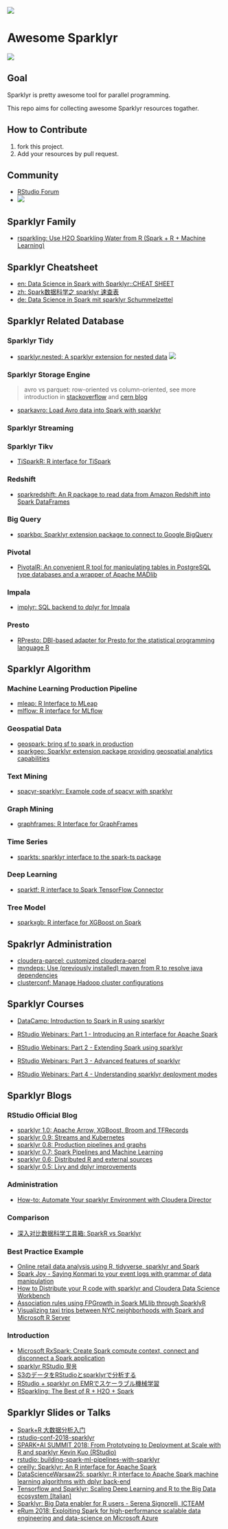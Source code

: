 ![](https://image-static.segmentfault.com/384/292/3842924659-5ca8af767bf9c_articlex)

# Awesome Sparklyr

![](https://camo.githubusercontent.com/1997c7e760b163a61aba3a2c98f21be8c524be29/68747470733a2f2f617765736f6d652e72652f62616467652e737667)

## Goal

Sparklyr is pretty awesome tool for parallel programming.

This repo aims for collecting awesome Sparklyr resources togather.

## How to Contribute

1. fork this project.
2. Add your resources by pull request.

## Community

+ [RStudio Forum](https://community.rstudio.com/)
+ [![](https://camo.githubusercontent.com/62773cf061398aeb23950eb3e440115a687d67d2/68747470733a2f2f6261646765732e6769747465722e696d2f7273747564696f2f737061726b6c79722e737667)](https://gitter.im/rstudio/sparklyr?utm_source=badge&utm_medium=badge&utm_campaign=pr-badge&utm_content=badge)

## Sparklyr Family

+ [rsparkling: Use H2O Sparkling Water from R (Spark + R + Machine Learning)](https://github.com/h2oai/sparkling-water/tree/master/r)

## Sparklyr Cheatsheet

+ [en: Data Science in Spark with Sparklyr::CHEAT SHEET](https://ugoproto.github.io/ugo_r_doc/sparklyr.pdf)
+ [zh: Spark数据科学之 sparklyr 速查表](https://github.com/rstudio/cheatsheets/raw/master/translations/chinese/sparklyr-cheatsheet_zh_CN.pdf)
+ [de: Data Science in Spark mit sparklyr Schummelzettel](https://github.com/rstudio/cheatsheets/raw/master/translations/german/sparklyr-cheatsheet_de.pdf)


## Sparklyr Related Database

### Sparklyr Tidy

+ [sparklyr.nested: A sparklyr extension for nested data](https://github.com/mitre/sparklyr.nested) ![](https://camo.githubusercontent.com/bee62001eaf4c58d69c524724204929a9190ba9a/687474703a2f2f6372616e6c6f67732e722d706b672e6f72672f6261646765732f6772616e642d746f74616c2f737061726b6c79722e6e6573746564)

### Sparklyr Storage Engine

> avro vs parquet: row-oriented vs column-oriented, see more introduction in [stackoverflow](https://stackoverflow.com/questions/28957291/avro-vs-parquet) and [cern blog](https://db-blog.web.cern.ch/blog/zbigniew-baranowski/2017-01-performance-comparison-different-file-formats-and-storage-engines)
+ [sparkavro: Load Avro data into Spark with sparklyr](https://github.com/chezou/sparkavro) 


### Sparklyr Streaming

### Sparklyr Tikv

+ [TiSparkR: R interface for TiSpark](https://github.com/pingcap/tispark/tree/master/R)

### Redshift

+ [sparkredshift: An R package to read data from Amazon Redshift into Spark DataFrames](https://github.com/Emaasit/sparkredshift)

### Big Query

+ [sparkbq: Sparklyr extension package to connect to Google BigQuery](https://github.com/miraisolutions/sparkbq)

### Pivotal

+ [PivotalR: An convenient R tool for manipulating tables in PostgreSQL type databases and a wrapper of Apache MADlib](https://github.com/pivotalsoftware/PivotalR)

### Impala

+ [implyr: SQL backend to dplyr for Impala](https://github.com/ianmcook/implyr)

### Presto

+ [RPresto: DBI-based adapter for Presto for the statistical programming language R](https://github.com/prestodb/RPresto)


## Sparklyr Algorithm

### Machine Learning Production Pipeline

+ [mleap: R Interface to MLeap](https://github.com/rstudio/mleap)
+ [mlflow: R interface for MLflow](https://github.com/mlflow/mlflow/tree/master/mlflow/R/mlflow)

### Geospatial Data

+ [geospark: bring sf to spark in production](https://github.com/harryprince/geospark)
+ [sparkgeo: Sparklyr extension package providing geospatial analytics capabilities](https://github.com/miraisolutions/sparkgeo)

### Text Mining

+ [spacyr-sparklyr: Example code of spacyr with sparklyr](https://github.com/chezou/spacyr-sparklyr)

### Graph Mining

+ [graphframes: R Interface for GraphFrames](https://github.com/rstudio/graphframes)

### Time Series 

+ [sparkts: sparklyr interface to the spark-ts package](https://github.com/nathaneastwood/sparkts)

### Deep Learning

+ [sparktf: R interface to Spark TensorFlow Connector](https://github.com/rstudio/sparktf)

### Tree Model

+ [sparkxgb: R interface for XGBoost on Spark](https://github.com/rstudio/sparkxgb)

## Spakrlyr Administration

+ [cloudera-parcel: customized cloudera-parcel](https://github.com/chezou/cloudera-parcel)
+ [mvndeps: Use (previously installed) maven from R to resolve java dependencies](https://github.com/mitre/mvndeps)
+ [clusterconf: Manage Hadoop cluster configurations](https://github.com/mitre/clusterconf)

## Sparklyr Courses

+ [DataCamp: Introduction to Spark in R using sparklyr](https://www.datacamp.com/courses/introduction-to-spark-in-r-using-sparklyr)

+ [RStudio Webinars: Part 1 - Introducing an R interface for Apache Spark](https://resources.rstudio.com/webinars/introducing-an-r-interface-for-apache-spark)
+ [RStudio Webinars: Part 2 - Extending Spark using sparklyr](https://resources.rstudio.com/webinars/extending-spark-using-sparklyr)
+ [RStudio Webinars: Part 3 - Advanced features of sparklyr](https://resources.rstudio.com/webinars/advanced-features-of-sparklyr)
+ [RStudio Webinars: Part 4 - Understanding sparklyr deployment modes](https://resources.rstudio.com/webinars/understanding-sparklyr-deployment-modes)

## Sparklyr Blogs

### RStudio Official Blog

+ [sparklyr 1.0: Apache Arrow, XGBoost, Broom and TFRecords](https://blog.rstudio.com/2019/03/15/sparklyr-1-0/)
+ [sparklyr 0.9: Streams and Kubernetes](https://blog.rstudio.com/2018/10/01/sparklyr-0-9/)
+ [sparklyr 0.8: Production pipelines and graphs](https://blog.rstudio.com/2018/05/14/sparklyr-0-8/)
+ [sparklyr 0.7: Spark Pipelines and Machine Learning](https://blog.rstudio.com/2018/01/29/sparklyr-0-7/)
+ [sparklyr 0.6: Distributed R and external sources](https://blog.rstudio.com/2017/07/31/sparklyr-0-6/)
+ [sparklyr 0.5: Livy and dplyr improvements](https://blog.rstudio.com/2017/01/24/sparklyr-0-5/)

### Administration

+ [How-to: Automate Your sparklyr Environment with Cloudera Director](https://blog.cloudera.com/blog/2016/12/automating-your-sparklyr-environment-with-cloudera-director/?_ga=1.264069893.826902665.1483652158)

### Comparison

+ [深入对比数据科学工具箱: SparkR vs Sparklyr](https://cosx.org/2018/05/sparkr-vs-sparklyr)

### Best Practice Example

+ [Online retail data analysis using R, tidyverse, sparklyr and Spark](https://rstudio-pubs-static.s3.amazonaws.com/430563_d38c12b53d724fa6852949b1f3e4ffbf.html)
+ [Spark Joy - Saying Konmari to your event logs with grammar of data manipulation](https://etheleon.github.io/articles/spark-joy/)
+ [How to Distribute your R code with sparklyr and Cloudera Data Science Workbench](https://blog.cloudera.com/blog/2017/09/how-to-distribute-your-r-code-with-sparklyr-and-cdsw/)
+ [Association rules using FPGrowth in Spark MLlib through SparklyR](https://longhowlam.wordpress.com/2017/11/23/association-rules-using-fpgrowth-in-spark-mllib-through-sparklyr/)
+ [Visualizing taxi trips between NYC neighborhoods with Spark and Microsoft R Server](https://blog.revolutionanalytics.com/2016/12/taxi-mrs-spark.html)

### Introduction

+ [Microsoft RxSpark: Create Spark compute context, connect and disconnect a Spark application](https://docs.microsoft.com/en-us/machine-learning-server/r-reference/revoscaler/rxspark)
+ [sparklyr RStudio 활용](https://statkclee.github.io/bigdata/ds-sparklyr.html)
+ [S3のデータをRStudioとsparklyrで分析する](https://blog.cloudera.co.jp/rspark-with-cloudera-director-ee9ac5826f19)
+ [RStudio + sparklyr on EMRでスケーラブル機械学習](http://smrmkt.hatenablog.jp/entry/2017/01/25/205608)
+ [RSparkling: The Best of R + H2O + Spark](https://dzone.com/articles/rsparkling-gt-the-best-of-r-h2o-spark)

## Sparklyr Slides or Talks

+ [Spark+R 大数据分析入门](https://github.com/lix90/Rnotes/raw/master/Spark%2BR_bigdata_intro.pdf)
+ [rstudio-conf-2018-sparklyr](https://s3-us-west-2.amazonaws.com/kevinykuo/rsconf-sparklyr/rstudio-conf-2018-sparklyr.html)
+ [SPARK+AI SUMMIT 2018: From Prototyping to Deployment at Scale with R and sparklyr Kevin Kuo (RStudio)](https://vimeo.com/274395988)
+ [rstudio: building-spark-ml-pipelines-with-sparklyr](https://www.rstudio.com/resources/videos/building-spark-ml-pipelines-with-sparklyr/)
+ [oreilly: Sparklyr: An R interface for Apache Spark](https://cdn.oreillystatic.com/en/assets/1/event/193/Sparklyr_%20An%20R%20interface%20for%20Apache%20Spark%20Presentation.pdf)
+ [DataScienceWarsaw25: sparklyr: R interface to Apache Spark machine learning algorithms with dplyr back-end](http://r-addict.com/DataScienceWarsaw25/show/#/)
+ [Tensorflow and Sparklyr: Scaling Deep Learning and R to the Big Data ecosystem [Italian]](https://www.youtube.com/watch?v=VnaCn9qr0PU)
+ [Sparklyr: Big Data enabler for R users - Serena Signorelli, ICTEAM](https://www.slideshare.net/ds_mi/sparklyr-big-data-enabler-for-r-users-serena-signorelli-icteam)
+ [eRum 2018: Exploiting Spark for high-performance scalable data engineering and data-science on Microsoft Azure ](https://fieldy6961public.blob.core.windows.net/erum2018/erum2018whichSpark.pdf)
